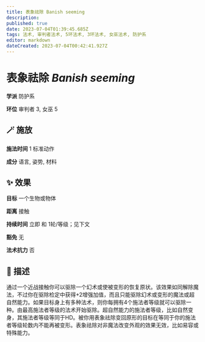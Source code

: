 ```yaml
---
title: 表象祛除 Banish seeming
description: 
published: true
date: 2023-07-04T01:39:45.685Z
tags: 法术, 审判者法术, 5环法术, 3环法术, 女巫法术, 防护系
editor: markdown
dateCreated: 2023-07-04T00:42:41.927Z
---
```


# **表象祛除** *Banish seeming*

**学派** 防护系 

**环位** 审判者 3, 女巫 5

## 🪄 施放

**施法时间** 1 标准动作

**成分** 语言, 姿势, 材料

## ✨ 效果 

**目标** 一个生物或物体 

**距离** 接触  

**持续时间** 立即 和 1轮/等级；见下文 

**豁免** 无

**法术抗力** 否

## 📖 描述

通过一个近战接触你可以驱除一个幻术或使被变形的恢复原状。该效果如同解除魔法，不过你在驱除检定中获得+2增强加值，而且只能驱除幻术或变形的魔法或超自然能力。如果目标身上有多种法术，则你每拥有4个施法者等级就可以驱除一种。由最高施法者等级的法术开始驱除。超自然能力的施法者等级，比如自然变身，其施法者等级等同于HD。被你用表象祛除变回原形的目标在等同于你的施法者等级轮数内不能再被变形。表象祛除对非魔法改变外观的效果无效，比如易容或特殊能力。
    